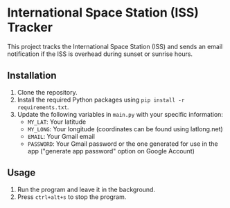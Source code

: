 # International Space Station (ISS) Tracker

This project tracks the International Space Station (ISS) and sends an email notification if the ISS is overhead during sunset or sunrise hours.

## Installation
1. Clone the repository.
2. Install the required Python packages using `pip install -r requirements.txt`.
3. Update the following variables in `main.py` with your specific information:
   - `MY_LAT`: Your latitude
   - `MY_LONG`: Your longitude (coordinates can be found using latlong.net)
   - `EMAIL`: Your Gmail email
   - `PASSWORD`: Your Gmail password or the one generated for use in the app ("generate app password" option on Google Account)

## Usage
1. Run the program and leave it in the background.
2. Press `ctrl+alt+s` to stop the program.
